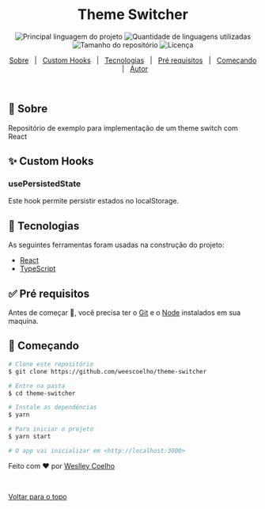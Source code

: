 
<h1 align="center">Theme Switcher</h1>

<p align="center">
  <img alt="Principal linguagem do projeto" src="https://img.shields.io/github/languages/top/weescoelho/theme-switcher?color=56BEB8">

  <img alt="Quantidade de linguagens utilizadas" src="https://img.shields.io/github/languages/count/weescoelho/theme-switcher?color=56BEB8">

  <img alt="Tamanho do repositório" src="https://img.shields.io/github/repo-size/weescoelho/theme-switcher?color=56BEB8">

  <img alt="Licença" src="https://img.shields.io/github/license/weescoelho/theme-switcher?color=56BEB8">

</p>


<p align="center">
  <a href="#dart-sobre">Sobre</a> &#xa0; | &#xa0; 
  <a href="#sparkles-custom_hooks">Custom Hooks</a> &#xa0; | &#xa0;
  <a href="#rocket-tecnologias">Tecnologias</a> &#xa0; | &#xa0;
  <a href="#white_check_mark-pré-requesitos">Pré requisitos</a> &#xa0; | &#xa0;
  <a href="#checkered_flag-começando">Começando</a> &#xa0; | &#xa0;
  <a href="https://github.com/weescoelho" target="_blank">Autor</a>
</p>

<br>

## :dart: Sobre ##

Repositório de exemplo para implementação de um theme switch com React

## :sparkles: Custom Hooks ##

### usePersistedState

Este hook permite persistir estados no localStorage.


## :rocket: Tecnologias ##

As seguintes ferramentas foram usadas na construção do projeto:

- [React](https://pt-br.reactjs.org/)
- [TypeScript](https://www.typescriptlang.org/)

## :white_check_mark: Pré requisitos ##

Antes de começar :checkered_flag:, você precisa ter o [Git](https://git-scm.com) e o [Node](https://nodejs.org/en/) instalados em sua maquina.

## :checkered_flag: Começando ##

```bash
# Clone este repositório
$ git clone https://github.com/weescoelho/theme-switcher

# Entre na pasta
$ cd theme-switcher

# Instale as dependências
$ yarn

# Para iniciar o projeto
$ yarn start

# O app vai inicializar em <http://localhost:3000>
```

Feito com :heart: por <a href="https://github.com/weescoelho" target="_blank">Weslley Coelho</a>

&#xa0;

<a href="#top">Voltar para o topo</a>
